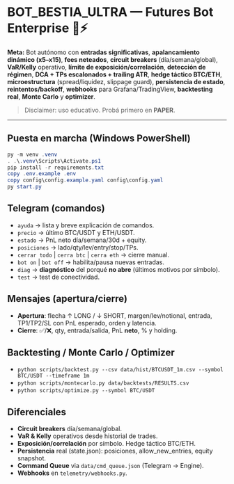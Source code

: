 # BOT_BESTIA_ULTRA — Futures Bot Enterprise 🐺⚡

**Meta:** Bot autónomo con **entradas significativas**, **apalancamiento dinámico (x5–x15)**, **fees neteados**, 
**circuit breakers** (día/semana/global), **VaR/Kelly** operativo, **límite de exposición/correlación**, 
**detección de régimen**, **DCA + TPs escalonados + trailing ATR**, **hedge táctico BTC/ETH**, 
**microestructura** (spread/liquidez, slippage guard), **persistencia de estado**, **reintentos/backoff**,
**webhooks** para Grafana/TradingView, **backtesting real**, **Monte Carlo** y **optimizer**.

> Disclaimer: uso educativo. Probá primero en **PAPER**.

---

## Puesta en marcha (Windows PowerShell)

```powershell
py -m venv .venv
. .\.venv\Scripts\Activate.ps1
pip install -r requirements.txt
copy .env.example .env
copy config\config.example.yaml config\config.yaml
py start.py
```

## Telegram (comandos)
- `ayuda` → lista y breve explicación de comandos.
- `precio` → último BTC/USDT y ETH/USDT.
- `estado` → PnL neto día/semana/30d + equity.
- `posiciones` → lado/qty/lev/entry/stop/TPs.
- `cerrar todo` | `cerra btc` | `cerra eth` → cierre manual.
- `bot on` | `bot off` → habilita/pausa nuevas entradas.
- `diag` → **diagnóstico** del porqué **no abre** (últimos motivos por símbolo).
- `test` → test de conectividad.

## Mensajes (apertura/cierre)
- **Apertura**: flecha ↑ LONG / ↓ SHORT, margen/lev/notional, entrada, TP1/TP2/SL con PnL esperado, orden y latencia.
- **Cierre**: ✅/❌, qty, entrada/salida, PnL **neto**, % y holding.

## Backtesting / Monte Carlo / Optimizer
- `python scripts/backtest.py --csv data/hist/BTCUSDT_1m.csv --symbol BTC/USDT --timeframe 1m`
- `python scripts/montecarlo.py data/backtests/RESULTS.csv`
- `python scripts/optimize.py --symbol BTC/USDT`

## Diferenciales
- **Circuit breakers** día/semana/global.
- **VaR & Kelly** operativos desde historial de trades.
- **Exposición/correlación** por símbolo. Hedge táctico BTC/ETH.
- **Persistencia** real (state.json): posiciones, allow_new_entries, equity snapshot.
- **Command Queue** via `data/cmd_queue.json` (Telegram → Engine).
- **Webhooks** en `telemetry/webhooks.py`.
